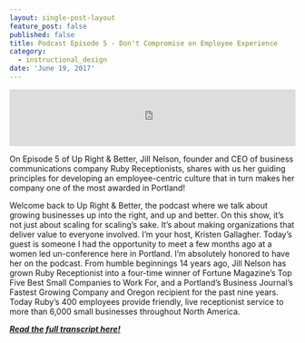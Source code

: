 ```yaml
---
layout: single-post-layout
feature_post: false
published: false
title: Podcast Episode 5 - Don't Compromise on Employee Experience
category:
  - instructional_design
date: 'June 19, 2017'
---
```

<iframe src="https://www.podbean.com/media/player/759hx-6c0e6e?from=yiiadmin&skin=1&btn-skin=104&share=1&fonts=Helvetica&auto=0&download=0&rtl=0" height="100" width="100%" frameborder="0" scrolling="no" data-name="pb-iframe-player"></iframe>

On Episode 5 of Up Right & Better, Jill Nelson, founder and CEO of business communications company Ruby Receptionists, shares with us her guiding principles for developing an employee-centric culture that in turn makes her company one of the most awarded in Portland!

Welcome back to Up Right & Better, the podcast where we talk about growing businesses up into the right, and up and better. On this show, it’s not just about scaling for scaling’s sake. It’s about making organizations that deliver value to everyone involved. I’m your host, Kristen Gallagher. Today’s guest is someone I had the opportunity to meet a few months ago at a women led un-conference here in Portland. I’m absolutely honored to have her on the podcast. From humble beginnings 14 years ago, Jill Nelson has grown Ruby Receptionist into a four-time winner of Fortune Magazine’s Top Five Best Small Companies to Work For, and a Portland’s Business Journal’s Fastest Growing Company and Oregon recipient for the past nine years. Today Ruby’s 400 employees provide friendly, live receptionist service to more than 6,000 small businesses throughout North America.

_**[Read the full transcript here!](http://www.uprightandbetter.com/episode5/)**_